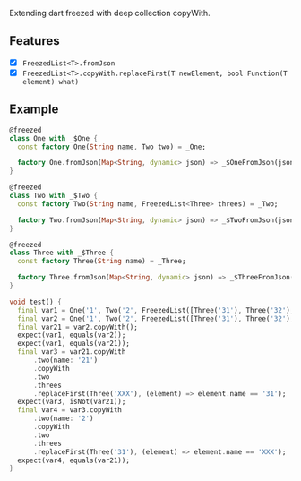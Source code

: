Extending dart freezed with deep collection copyWith.

## Features

- [x] `FreezedList<T>.fromJson`
- [x] `FreezedList<T>.copyWith.replaceFirst(T newElement, bool Function(T element) what)`
 
## Example

```dart
@freezed
class One with _$One {
  const factory One(String name, Two two) = _One;

  factory One.fromJson(Map<String, dynamic> json) => _$OneFromJson(json);
}

@freezed
class Two with _$Two {
  const factory Two(String name, FreezedList<Three> threes) = _Two;

  factory Two.fromJson(Map<String, dynamic> json) => _$TwoFromJson(json);
}

@freezed
class Three with _$Three {
  const factory Three(String name) = _Three;

  factory Three.fromJson(Map<String, dynamic> json) => _$ThreeFromJson(json);
}

void test() {
  final var1 = One('1', Two('2', FreezedList([Three('31'), Three('32'), Three('33')])));
  final var2 = One('1', Two('2', FreezedList([Three('31'), Three('32'), Three('33')])));
  final var21 = var2.copyWith();
  expect(var1, equals(var2));
  expect(var1, equals(var21));
  final var3 = var21.copyWith
      .two(name: '21')
      .copyWith
      .two
      .threes
      .replaceFirst(Three('XXX'), (element) => element.name == '31');
  expect(var3, isNot(var21));
  final var4 = var3.copyWith
      .two(name: '2')
      .copyWith
      .two
      .threes
      .replaceFirst(Three('31'), (element) => element.name == 'XXX');
  expect(var4, equals(var21));
}
```
